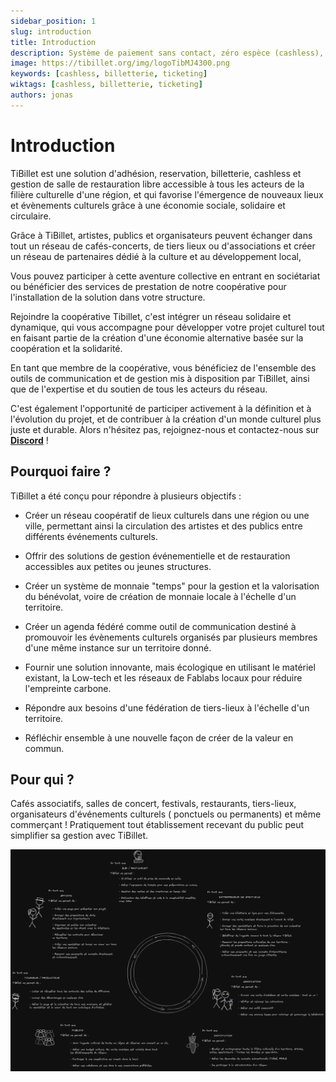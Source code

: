 ```yaml
---
sidebar_position: 1
slug: introduction
title: Introduction
description: Système de paiement sans contact, zéro espèce (cashless), de gestion d'évènement, de gestion de salle de restauration, d'engagement associatif et d'achat de billets en ligne … mais pas uniquement !
image: https://tibillet.org/img/logoTibMJ4300.png
keywords: [cashless, billetterie, ticketing]
wiktags: [cashless, billetterie, ticketing]
authors: jonas
---
```


# Introduction

TiBillet est une solution d'adhésion, reservation, billetterie, cashless et gestion de salle de restauration libre 
accessible à tous les acteurs de la filière culturelle d'une région, 
et qui favorise l'émergence de nouveaux lieux et évènements culturels grâce à une économie sociale, solidaire et circulaire.

Grâce à TiBillet, artistes, publics et organisateurs peuvent échanger dans tout un réseau de cafés-concerts, 
de tiers lieux ou d'associations et créer un réseau de partenaires dédié à la culture et au développement local,

Vous pouvez participer à cette aventure collective en entrant en sociétariat 
ou bénéficier des services de prestation de notre coopérative pour l'installation de la solution dans votre structure. 

Rejoindre la coopérative Tibillet, c'est intégrer un réseau solidaire et dynamique, qui vous accompagne pour développer 
votre projet culturel tout en faisant partie de la création d'une économie alternative basée sur la coopération et la solidarité. 

En tant que membre de la coopérative, vous bénéficiez de l'ensemble des outils de communication et de gestion mis à disposition par TiBillet, 
ainsi que de l'expertise et du soutien de tous les acteurs du réseau. 

C'est également l'opportunité de participer activement à la définition et à l'évolution du projet, 
et de contribuer à la création d'un monde culturel plus juste et durable. Alors n'hésitez pas, rejoignez-nous et contactez-nous sur **[Discord](https://discord.gg/7FJvtYx)** !

## Pourquoi faire ?

TiBillet a été conçu pour répondre à plusieurs objectifs :

- Créer un réseau coopératif de lieux culturels dans une région ou une ville, permettant ainsi la circulation des artistes et des publics entre différents événements culturels.

- Offrir des solutions de gestion événementielle et de restauration accessibles aux petites ou jeunes structures.

- Créer un système de monnaie "temps" pour la gestion et la valorisation du bénévolat, voire de création de monnaie locale à l'échelle d'un
  territoire.

- Créer un agenda fédéré comme outil de communication destiné à promouvoir les évènements culturels organisés par plusieurs membres d'une même instance sur un territoire donné.

- Fournir une solution innovante, mais écologique en utilisant le matériel existant, la Low-tech et les réseaux de Fablabs locaux pour réduire l'empreinte carbone.

- Répondre aux besoins d'une fédération de tiers-lieux à l'échelle d'un territoire.

- Réfléchir ensemble à une nouvelle façon de créer de la valeur en commun.

## Pour qui ?

Cafés associatifs, salles de concert, festivals, restaurants, tiers-lieux, organisateurs d'événements culturels (
ponctuels ou permanents) et même commerçant ! Pratiquement tout établissement recevant du public peut simplifier sa
gestion avec TiBillet.

![/img/tibilletcircle.jpg](/img/tibilletcircle.jpg)